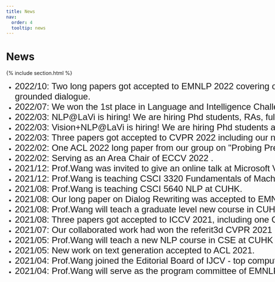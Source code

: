 ```yaml
---
title: News
nav:
  order: 4
  tooltip: news
---
```


# <i class="fas fa-microscope"></i>News

{% include section.html %}

<!-- <font face="Arial" size=5><center>News</center></font> -->

<style type="text/css">
.mydiv ul{width:1300px;margin:auto;}
</style>

<div class="mydiv">
    <ul>
        <li><font face="Arial" size=5>2022/10: Two long papers got accepted to EMNLP 2022 covering our new work on dialogue evaluation and knowledge-grounded dialogue.</font></li>
        <li><font face="Arial" size=5>2022/07: We won the 1st place in Language and Intelligence Challenge 2022 (Semantic Video Understanding track)!</font></li>
        <li><font face="Arial" size=5>2022/03: NLP@LaVi is hiring! We are hiring Phd students, RAs, full time researchers in NLP group at LaVi Lab!</font></li>
        <li><font face="Arial" size=5>2022/03: Vision+NLP@LaVi is hiring! We are hiring Phd students and RAs in Vision+NLP group at LaVi Lab!</font></li>
        <li><font face="Arial" size=5>2022/03: Three papers got accepted to CVPR 2022 including our new work on Language + Vision.</font></li>
        <li><font face="Arial" size=5>2022/02: One ACL 2022 long paper from our group on "Probing Pre-trained Models" has bee accepted.</font></li>
        <li><font face="Arial" size=5>2022/02: Serving as an Area Chair of ECCV 2022 .</font></li>
        <li><font face="Arial" size=5>2021/12: Prof.Wang was invited to give an online talk at Microsoft Vision-and-Language Research Talk Series.</font></li>
        <li><font face="Arial" size=5>2021/12: Prof.Wang is teaching CSCI 3320 Fundamentals of Machine Learning at CUHK.</font></li>
        <li><font face="Arial" size=5>2021/08: Prof.Wang is teaching CSCI 5640 NLP at CUHK.</font></li>
        <li><font face="Arial" size=5>2021/08: Our long paper on Dialog Rewriting was accepted to EMNLP 2021.</font></li>
        <li><font face="Arial" size=5>2021/08: Prof.Wang will teach a graduate level new course in CUHK - CSCI 5640 NLP in the coming semester.</font></li>
        <li><font face="Arial" size=5>2021/08: Three papers got accepted to ICCV 2021, including one Oral on Language + Vision.</font></li>
        <li><font face="Arial" size=5>2021/07: Our collaborated work had won the referit3d CVPR 2021 challenge!</font></li>
        <li><font face="Arial" size=5>2021/05: Prof.Wang will teach a new NLP course in CSE at CUHK next semester.</font></li>
        <li><font face="Arial" size=5>2021/05: New work on text generation accepted to ACL 2021.</font></li>
        <li><font face="Arial" size=5>2021/04: Prof.Wang joined the Editorial Board of IJCV - top computer vision journal in the world (CCF A journal in AI).</font></li>
        <li><font face="Arial" size=5>2021/04: Prof.Wang will serve as the program committee of EMNLP 2021.</font></li>
    </ul>
</div>

